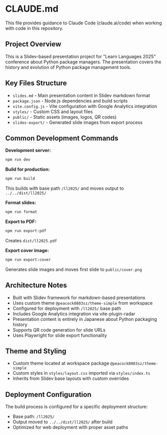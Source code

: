 # CLAUDE.md

This file provides guidance to Claude Code (claude.ai/code) when working with code in this repository.

## Project Overview

This is a Slidev-based presentation project for "Learn Languages 2025" conference about Python package managers. The presentation covers the history and evolution of Python package management tools.

## Key Files Structure

- `slides.md` - Main presentation content in Slidev markdown format
- `package.json` - Node.js dependencies and build scripts
- `vite.config.js` - Vite configuration with Google Analytics integration
- `styles/` - Custom CSS and layout files
- `public/` - Static assets (images, logos, QR codes)
- `slides-export/` - Generated slide images from export process

## Common Development Commands

**Development server:**
```bash
npm run dev
```

**Build for production:**
```bash
npm run build
```
This builds with base path `/ll2025/` and moves output to `../../dist/ll2025/`

**Format slides:**
```bash
npm run format
```

**Export to PDF:**
```bash
npm run export:pdf
```
Creates `dist/ll2025.pdf`

**Export cover image:**
```bash
npm run export:cover
```
Generates slide images and moves first slide to `public/cover.png`

## Architecture Notes

- Built with Slidev framework for markdown-based presentations
- Uses custom theme `@peacock0803sz/theme-simple` from workspace
- Configured for deployment with `/ll2025/` base path
- Includes Google Analytics integration via vite-plugin-radar
- Presentation content is entirely in Japanese about Python packaging history
- Supports QR code generation for slide URLs
- Uses Playwright for slide export functionality

## Theme and Styling

- Custom theme located at workspace package `@peacock0803sz/theme-simple`
- Custom styles in `styles/layout.css` imported via `styles/index.ts`
- Inherits from Slidev base layouts with custom overrides

## Deployment Configuration

The build process is configured for a specific deployment structure:
- Base path: `/ll2025/`
- Output moved to `../../dist/ll2025/` after build
- Optimized for web deployment with proper asset paths